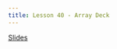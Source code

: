 ```yaml
---
title: Lesson 40 - Array Deck
---
```


[Slides](https://github.com/novillo-cs/apcsa_material/blob/main/lessons/40_deque.pdf)
